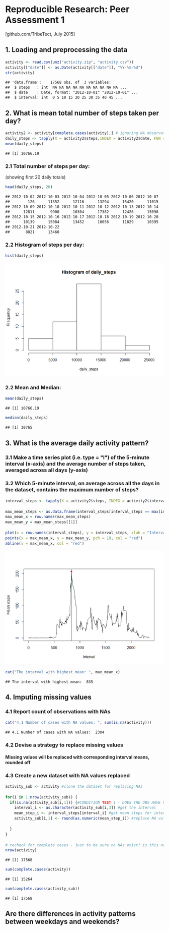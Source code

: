 # Reproducible Research: Peer Assessment 1

[github.com/TribeTect, July 2015]

## 1. Loading and preprocessing the data

```r
activity <- read.csv(unz("activity.zip", "activity.csv"))
activity[["date"]] <- as.Date(activity[["date"]], "%Y-%m-%d")
str(activity)
```

```
## 'data.frame':	17568 obs. of  3 variables:
##  $ steps   : int  NA NA NA NA NA NA NA NA NA NA ...
##  $ date    : Date, format: "2012-10-01" "2012-10-01" ...
##  $ interval: int  0 5 10 15 20 25 30 35 40 45 ...
```

## 2. What is mean total number of steps taken per day?

```r
activity2 <- activity[complete.cases(activity),] # ignoring NA observations for this part of the assignment
daily_steps <- tapply(X = activity2$steps,INDEX = activity2$date, FUN = "sum")
mean(daily_steps)
```

```
## [1] 10766.19
```

### 2.1 Total number of steps per day:
(showing first 20 daily totals)

```r
head(daily_steps, 20)
```

```
## 2012-10-02 2012-10-03 2012-10-04 2012-10-05 2012-10-06 2012-10-07 
##        126      11352      12116      13294      15420      11015 
## 2012-10-09 2012-10-10 2012-10-11 2012-10-12 2012-10-13 2012-10-14 
##      12811       9900      10304      17382      12426      15098 
## 2012-10-15 2012-10-16 2012-10-17 2012-10-18 2012-10-19 2012-10-20 
##      10139      15084      13452      10056      11829      10395 
## 2012-10-21 2012-10-22 
##       8821      13460
```

### 2.2 Histogram of steps per day:

```r
hist(daily_steps)
```

![](PA1_template_files/figure-html/unnamed-chunk-4-1.png) 

### 2.2 Mean and Median:

```r
mean(daily_steps)
```

```
## [1] 10766.19
```

```r
median(daily_steps)
```

```
## [1] 10765
```
## 3. What is the average daily activity pattern?

### 3.1 Make a time series plot (i.e. type = "l") of the 5-minute interval (x-axis) and the average number of steps taken, averaged across all days (y-axis)
### 3.2 Which 5-minute interval, on average across all the days in the dataset, contains the maximum number of steps?


```r
interval_steps <- tapply(X = activity2$steps, INDEX = activity2$interval, FUN = "mean")

max_mean_steps <- as.data.frame(interval_steps[interval_steps == max(interval_steps)])
max_mean_x = row.names(max_mean_steps) 
max_mean_y = max_mean_steps[[1]]

plot(x = row.names(interval_steps), y = interval_steps, xlab = "Interval", ylab = "Mean steps", type = "l")
points(x = max_mean_x, y = max_mean_y, pch = 19, col = "red")
abline(v = max_mean_x, col = "red")
```

![](PA1_template_files/figure-html/unnamed-chunk-6-1.png) 

```r
cat("The interval with highest mean: ", max_mean_x)
```

```
## The interval with highest mean:  835
```

## 4. Imputing missing values
### 4.1 Report count of observations with NAs

```r
cat("4.1 Number of cases with NA values: ", sum(is.na(activity)))
```

```
## 4.1 Number of cases with NA values:  2304
```

### 4.2 Devise a strategy to replace missing values 
#### Missing values will be replaced with corresponding interval means, rounded off 

### 4.3 Create a new dataset with NA values replaced


```r
activity_sub <- activity #clone the dataset for replacing NAs

for(i in 1:nrow(activity_sub)) {
  if(is.na(activity_sub[i,1])) {#CONDITION TEST 1 - DOES THE OBS HAVE NAs
    interval_i <- as.character(activity_sub[i,3]) #get the interval
    mean_step_i <- interval_steps[interval_i] #get mean steps for interval
    activity_sub[i,1] <- round(as.numeric(mean_step_i)) #replace NA value 
      
  }
}

# recheck for complete cases - just to be sure no NAs exist? is this necessary??
nrow(activity)
```

```
## [1] 17568
```

```r
sum(complete.cases(activity))
```

```
## [1] 15264
```

```r
sum(complete.cases(activity_sub))
```

```
## [1] 17568
```


## Are there differences in activity patterns between weekdays and weekends?
